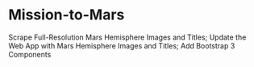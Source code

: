# Mission-to-Mars
Scrape Full-Resolution Mars Hemisphere Images and Titles; Update the Web App with Mars Hemisphere Images and Titles; Add Bootstrap 3 Components
